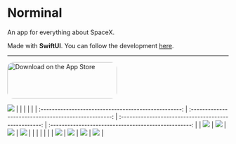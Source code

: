 # Norminal
An app for everything about SpaceX.

Made with **SwiftUI**. You can follow the development [here](https://github.com/persello/norminal/projects/2).

---

<a href="https://apps.apple.com/us/app/norminal/id1540171547?itsct=apps_box_badge&amp;itscg=30200" style="display: inline-block; overflow: hidden; border-top-left-radius: 13px; border-top-right-radius: 13px; border-bottom-right-radius: 13px; border-bottom-left-radius: 13px; width: 250px; height: 83px;"><img src="https://tools.applemediaservices.com/api/badges/download-on-the-app-store/black/en-us?size=250x83&amp;releaseDate=1621814400&h=246ab0e90ce211ebd0361af4b0f3aed8" alt="Download on the App Store" style="border-top-left-radius: 13px; border-top-right-radius: 13px; border-bottom-right-radius: 13px; border-bottom-left-radius: 13px; width: 250px; height: 83px;"></a>

![](Resources/Screenshots/iPad/App%20Store/01.png)
|                                                      |                                                      |                                                      |                                                      |
| :--------------------------------------------------: | :--------------------------------------------------: | :--------------------------------------------------: | :--------------------------------------------------: |
| ![](Resources/Screenshots/iPhone/App%20Store/11.png) | ![](Resources/Screenshots/iPhone/App%20Store/12.png) | ![](Resources/Screenshots/iPhone/App%20Store/13.png) | ![](Resources/Screenshots/iPhone/App%20Store/14.png) |
|                                                      |                                                      |                                                      |                                                      |
| ![](Resources/Screenshots/iPhone/App%20Store/15.png) | ![](Resources/Screenshots/iPhone/App%20Store/16.png) | ![](Resources/Screenshots/iPhone/App%20Store/17.png) | ![](Resources/Screenshots/iPhone/App%20Store/18.png) |
